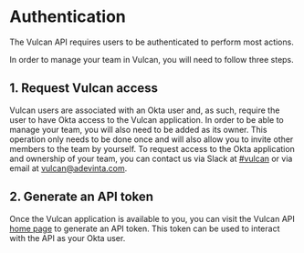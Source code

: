# Authentication

The Vulcan API requires users to be authenticated to perform most actions.

In order to manage your team in Vulcan, you will need to follow three steps.

## 1. Request Vulcan access

Vulcan users are associated with an Okta user and, as such, require the user to have Okta access to the Vulcan application. In order to be able to manage your team, you will also need to be added as its owner. This operation only needs to be done once and will also allow you to invite other members to the team by yourself. To request access to the Okta application and ownership of your team, you can contact us via Slack at [#vulcan](https://sch-chat.slack.com/messages/C90P83LAY) or via email at [vulcan@adevinta.com](mailto:vulcan@adevinta.com).

## 2. Generate an API token

Once the Vulcan application is available to you, you can visit the Vulcan API [home page](https://www.vulcan.mpi-internal.com/api/v1/home) to generate an API token. This token can be used to interact with the API as your Okta user.
